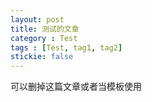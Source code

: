 ```yaml
---
layout: post
title: 测试的文章
category : Test
tags : [Test, tag1, tag2]
stickie: false
---
```


可以删掉这篇文章或者当模板使用